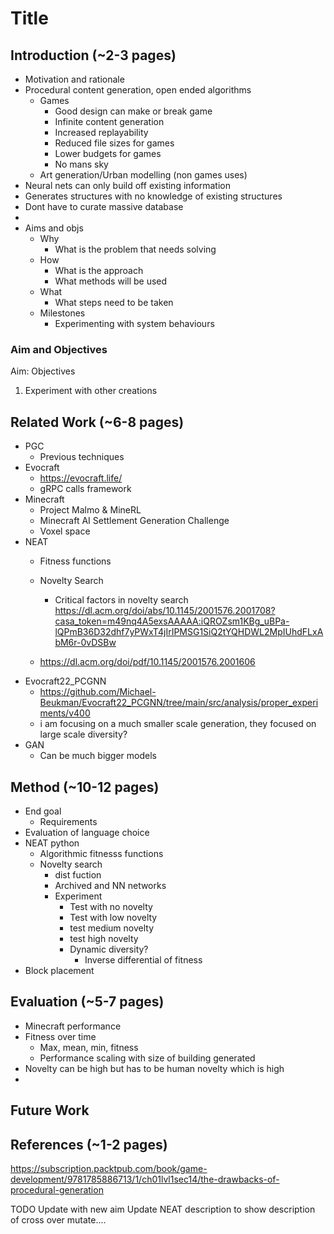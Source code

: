 # Title
##  Introduction (~2-3 pages)
- Motivation and rationale
- Procedural content generation, open ended algorithms
    - Games
        - Good design can make or break game
        - Infinite content generation
        - Increased replayability
        - Reduced file sizes for games
        - Lower budgets for games
        - No mans sky
    - Art generation/Urban modelling (non games uses)
- Neural nets can only build off existing information
- Generates structures with no knowledge of existing structures
- Dont have to curate massive database
- 
- Aims and objs
    - Why
        - What is the problem that needs solving
    - How
        - What is the approach
        - What methods will be used
    - What
        - What steps need to be taken
    - Milestones
        - Experimenting with system behaviours

### Aim and Objectives
Aim: 
Objectives  
1. Experiment with other creations



## Related Work (~6-8 pages)
- PGC 
    - Previous techniques
- Evocraft
    - https://evocraft.life/
    - gRPC calls framework 
- Minecraft
    - Project Malmo & MineRL
    - Minecraft AI Settlement Generation Challenge
    - Voxel space
- NEAT
    - Fitness functions
    - Novelty Search
        - Critical factors in novelty search https://dl.acm.org/doi/abs/10.1145/2001576.2001708?casa_token=m49nq4A5exsAAAAA:iQROZsm1KBg_uBPa-lQPmB36D32dhf7yPWxT4jIrIPMSG1SiQ2tYQHDWL2MpIUhdFLxAbM6r-0vDSBw

    - https://dl.acm.org/doi/pdf/10.1145/2001576.2001606
-  Evocraft22_PCGNN
    - https://github.com/Michael-Beukman/Evocraft22_PCGNN/tree/main/src/analysis/proper_experiments/v400
    - i am focusing on a much smaller scale generation, they focused on large scale diversity?
- GAN
    - Can be much bigger models

## Method (~10-12 pages)
- End goal
    - Requirements
- Evaluation of language choice
- NEAT python
    - Algorithmic fitnesss functions
    - Novelty search
        - dist fuction
        - Archived and NN networks 
        - Experiment
            - Test with no novelty
            - Test with low novelty
            - test medium novelty
            - test high novelty
            - Dynamic diversity? 
                - Inverse differential of fitness
- Block placement   


## Evaluation (~5-7 pages)
- Minecraft performance 
- Fitness over time
    - Max, mean, min, fitness
    - Performance scaling with size of building generated
- Novelty can be high but has to be human novelty which is high
- 
## Future Work

## References (~1-2 pages)
https://subscription.packtpub.com/book/game-development/9781785886713/1/ch01lvl1sec14/the-drawbacks-of-procedural-generation




TODO
Update with new aim
Update NEAT description to show description of cross over mutate....